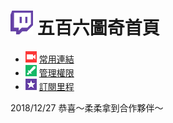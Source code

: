 # ![](Glitch_Purple_RGB.png) 五百六圖奇首頁
* ![](Broadcasters.png) [常用連結](常用連結.md)
* ![](Moderator.png) [管理權限](管理權限.md)
* ![](subscriptions.png) [訂閱里程](訂閱里程.md)

2018/12/27 恭喜～柔柔拿到合作夥伴～

